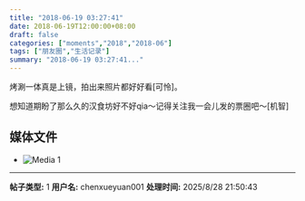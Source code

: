 ```yaml
---
title: "2018-06-19 03:27:41"
date: 2018-06-19T12:00:00+08:00
draft: false
categories: ["moments","2018","2018-06"]
tags: ["朋友圈","生活记录"]
summary: "2018-06-19 03:27:41..."
---
```


烤涮一体真是上镜，拍出来照片都好好看[可怜]。

想知道期盼了那么久的汉食坊好不好qia～记得关注我一会儿发的票圈吧～[机智]

## 媒体文件

- ![Media 1](/Moments/photos/2018-06-19/201806190327410.jpg)

---

**帖子类型:** 1
**用户名:** chenxueyuan001
**处理时间:** 2025/8/28 21:50:43